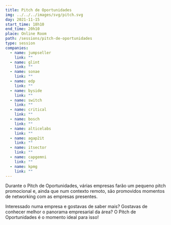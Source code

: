 ```yaml
---
title: Pitch de Oportunidades
img: ../../../images/svg/pitch.svg
day: 2021-11-15
start_time: 18h10
end_time: 20h10
place: Online Room
path: /sessions/pitch-de-oportunidades
type: session
companies:
  - name: jumpseller
    link: ""
  - name: glint
    link: ""
  - name: sonae
    link: ""
  - name: edp
    link: ""
  - name: byside
    link: ""
  - name: switch
    link: ""
  - name: critical
    link: ""
  - name: bosch
    link: ""
  - name: alticelabs
    link: ""
  - name: agap2it
    link: ""
  - name: itsector
    link: ""
  - name: capgemni
    link: ""
  - name: kpmg
    link: ""
---
```


Durante o Pitch de Oportunidades, várias empresas farão um pequeno pitch promocional e, ainda que num contexto remoto, são promovidos momentos de networking com as empresas presentes.

Interessado numa empresa e gostavas de saber mais? Gostavas de conhecer melhor o panorama empresarial da área? O Pitch de Oportunidades é o momento ideal para isso!
